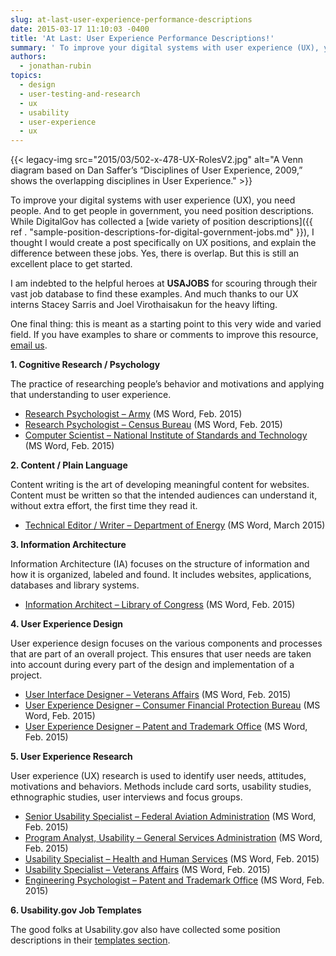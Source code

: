 ```yaml
---
slug: at-last-user-experience-performance-descriptions
date: 2015-03-17 11:10:03 -0400
title: 'At Last: User Experience Performance Descriptions!'
summary: ' To improve your digital systems with user experience (UX), you need people. And to get people in government, you need position descriptions. While DigitalGov has collected a wide variety of position descriptions,'
authors:
  - jonathan-rubin
topics:
  - design
  - user-testing-and-research
  - ux
  - usability
  - user-experience
  - ux
---
```


{{< legacy-img src="2015/03/502-x-478-UX-RolesV2.jpg" alt="A Venn diagram based on Dan Saffer’s “Disciplines of User Experience, 2009,” shows the overlapping disciplines in User Experience." >}}

To improve your digital systems with user experience (UX), you need people. And to get people in government, you need position descriptions. While DigitalGov has collected a [wide variety of position descriptions]({{ ref . "sample-position-descriptions-for-digital-government-jobs.md" }}), I thought I would create a post specifically on UX positions, and explain the difference between these jobs. Yes, there is overlap. But this is still an excellent place to get started.

I am indebted to the helpful heroes at **USAJOBS** for scouring through their vast job database to find these examples. And much thanks to our UX interns Stacey Sarris and Joel Virothaisakun for the heavy lifting.

One final thing: this is meant as a starting point to this very wide and varied field. If you have examples to share or comments to improve this resource, [email us](mailto:govux@gsa.gov).

**1. Cognitive Research / Psychology**

The practice of researching people’s behavior and motivations and applying that understanding to user experience.

  * [Research Psychologist – Army](https://s3.amazonaws.com/digitalgov/_legacy-img/2014/06/ResearchPsychologist-Army.docx) (MS Word, Feb. 2015)
  * [Research Psychologist – Census Bureau](https://s3.amazonaws.com/digitalgov/_legacy-img/2014/06/ResearchPsychologist-U.S.Census.docx) (MS Word, Feb. 2015)
  * [Computer Scientist – National Institute of Standards and Technology](https://s3.amazonaws.com/digitalgov/_legacy-img/2014/06/ComputerScientist-NationalInstituteofStandardsandTechnology.docx) (MS Word, Feb. 2015)

**2. Content / Plain Language**

Content writing is the art of developing meaningful content for websites. Content must be written so that the intended audiences can understand it, without extra effort, the first time they read it.

  * [Technical Editor / Writer &#8211; Department of Energy](https://s3.amazonaws.com/digitalgov/_legacy-img/2015/03/TechnicalEditorWriter-Dept.Energy.docx) (MS Word, March 2015)

**3. Information Architecture**

Information Architecture (IA) focuses on the structure of information and how it is organized, labeled and found. It includes websites, applications, databases and library systems.

  * [Information Architect – Library of Congress](https://s3.amazonaws.com/digitalgov/_legacy-img/2014/06/InformationArchitect-LibraryofCongress.docx) (MS Word, Feb. 2015)

**4. User Experience Design**

User experience design focuses on the various components and processes that are part of an overall project. This ensures that user needs are taken into account during every part of the design and implementation of a project.

  * [User Interface Designer – Veterans Affairs](https://s3.amazonaws.com/digitalgov/_legacy-img/2014/06/UsabilitySpecialist-VeteransAffairs2.docx) (MS Word, Feb. 2015)
  * [User Experience Designer – Consumer Financial Protection Bureau](https://s3.amazonaws.com/digitalgov/_legacy-img/2014/06/UXDesigner-CFPB.docx) (MS Word, Feb. 2015)
  * [User Experience Designer – Patent and Trademark Office](https://s3.amazonaws.com/digitalgov/_legacy-img/2014/06/UXDesigner-PatentandTrademarkOffice1.docx) (MS Word, Feb. 2015)

**5. User Experience Research**

User experience (UX) research is used to identify user needs, attitudes, motivations and behaviors. Methods include card sorts, usability studies, ethnographic studies, user interviews and focus groups.

  * [Senior Usability Specialist – Federal Aviation Administration](https://s3.amazonaws.com/digitalgov/_legacy-img/2014/06/SeniorUsabilitySpecialist-FederalAviationAdministration.docx) (MS Word, Feb. 2015)
  * [Program Analyst, Usability – General Services Administration](https://s3.amazonaws.com/digitalgov/_legacy-img/2014/06/ProgramAnalystUsability-GSA1.docx) (MS Word, Feb. 2015)
  * [Usability Specialist – Health and Human Services](https://s3.amazonaws.com/digitalgov/_legacy-img/2014/06/UsabilitySpecialist-HHS.docx) (MS Word, Feb. 2015)
  * [Usability Specialist – Veterans Affairs](https://s3.amazonaws.com/digitalgov/_legacy-img/2014/06/UsabilitySpecialist-VeteransAffairs2.docx) (MS Word, Feb. 2015)
  * [Engineering Psychologist – Patent and Trademark Office](https://s3.amazonaws.com/digitalgov/_legacy-img/2014/06/EngineeringPsychologistUserExperienceUsabilitySr-U.S.PatentTrademarkOffice.docx) (MS Word, Feb. 2015)

**6. Usability.gov Job Templates**

The good folks at Usability.gov also have collected some position descriptions in their [templates section](http://www.usability.gov/how-to-and-tools/resources/templates.html).